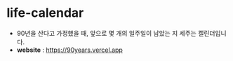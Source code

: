 # life-calendar

- 90년을 산다고 가정했을 때, 앞으로 몇 개의 일주일이 남았는 지 세주는 캘린더입니다.
- **website** : https://90years.vercel.app